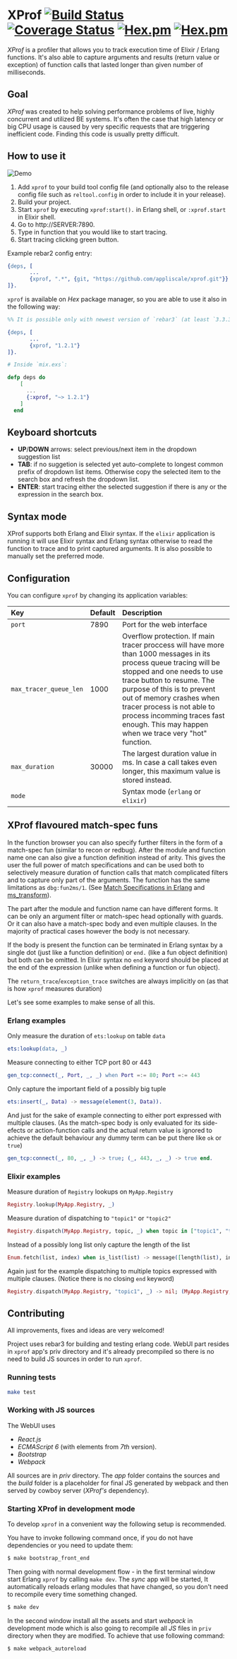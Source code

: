 XProf [![Build Status](https://travis-ci.org/Appliscale/xprof.svg?branch=master)](https://travis-ci.org/Appliscale/xprof) [![Coverage Status](https://coveralls.io/repos/github/Appliscale/xprof/badge.svg?branch=master)](https://coveralls.io/github/Appliscale/xprof?branch=master) [![Hex.pm](https://img.shields.io/hexpm/v/xprof.svg?style=flat-square)](https://hex.pm/packages/xprof) [![Hex.pm](https://img.shields.io/hexpm/dt/xprof.svg?style=flat-square)](https://hex.pm/packages/xprof)
=====

*XProf* is a profiler that allows you to track execution time of Elixir / Erlang
functions. It's also able to capture arguments and results (return value or
exception) of function calls that lasted longer than given number of
milliseconds.

## Goal

*XProf* was created to help solving performance problems of live, highly
concurrent and utilized BE systems. It's often the case that high latency or big
CPU usage is caused by very specific requests that are triggering
inefficient code. Finding this code is usually pretty difficult.

## How to use it

![Demo](xprof_demo.gif)

1. Add `xprof` to your build tool config file (and optionally also to the
   release config file such as `reltool.config` in order to include it in your
   release).
2. Build your project.
3. Start `xprof` by executing `xprof:start().` in Erlang shell,
   or `:xprof.start` in Elixir shell.
4. Go to http://SERVER:7890.
5. Type in function that you would like to start tracing.
6. Start tracing clicking green button.

Example rebar2 config entry:

```erlang
{deps, [
       ...
       {xprof, ".*", {git, "https://github.com/appliscale/xprof.git"}}
]}.
```

`xprof` is available on *Hex* package manager, so you are able to use it also in the following way:

```erlang
%% It is possible only with newest version of `rebar3` (at least `3.3.3`):

{deps, [
       ...
       {xprof, "1.2.1"}
]}.
```

```elixir
# Inside `mix.exs`:

defp deps do
    [
      ...
      {:xprof, "~> 1.2.1"}
    ]
  end
```

## Keyboard shortcuts

- **UP**/**DOWN** arrows: select previous/next item in the dropdown suggestion
  list
- **TAB**: if no suggetion is selected yet auto-complete to longest common
  prefix of dropdown list items. Otherwise copy the selected item to the search
  box and refresh the dropdown list.
- **ENTER**: start tracing either the selected suggestion if there is any or the
  expression in the search box.

## Syntax mode

XProf supports both Erlang and Elixir syntax. If the `elixir` application is
running it will use Elixir syntax and Erlang syntax otherwise to read the
function to trace and to print captured arguments. It is also possible to
manually set the preferred mode.

## Configuration

You can configure `xprof` by changing its application variables:

Key                    | Default        | Description
:----------------------|:---------------|:-----------
`port`                 | 7890           | Port for the web interface
`max_tracer_queue_len` | 1000           | Overflow protection. If main tracer proccess will have more than 1000 messages in its process queue tracing will be stopped and one needs to use trace button to resume. The purpose of this is to prevent out of memory crashes when tracer process is not able to process incomming traces fast enough. This may happen when we trace very "hot" function.
`max_duration`         | 30000          | The largest duration value in ms. In case a call takes even longer, this maximum value is stored instead.
`mode`                 | <autodetected> | Syntax mode (`erlang` or `elixir`)

## XProf flavoured match-spec funs

In the function browser you can also specify further filters in the form of a
match-spec fun (similar to recon or redbug). After the module and function name
one can also give a function definition instead of arity. This gives the user
the full power of match specifications and can be used both to selectively
measure duration of function calls that match complicated filters and to capture
only part of the arguments. The function has the same limitations as
`dbg:fun2ms/1`. (See
[Match Specifications in Erlang](http://erlang.org/doc/apps/erts/match_spec.html) and
[ms\_transform](http://erlang.org/doc/man/ms_transform.html)).

The part after the module and function name can have different forms. It can be
only an argument filter or match-spec head optionally with guards. Or it can
also have a match-spec body and even multiple clauses. In the majority of
practical cases however the body is not necessary.

If the body is present the function can be terminated in Erlang syntax by a
single dot (just like a function definition) or `end.` (like a fun object
definition) but both can be omitted. In Elixir syntax no `end` keyword should be
placed at the end of the expression (unlike when defining a function or fun
object).

The `return_trace`/`exception_trace` switches are always implicitly on (as that
is how `xprof` measures duration)

Let's see some examples to make sense of all this.

### Erlang examples

Only measure the duration of `ets:lookup` on table `data`

```erlang
ets:lookup(data, _)
```

Measure connecting to either TCP port 80 or 443

```erlang
gen_tcp:connect(_, Port, _, _) when Port =:= 80; Port =:= 443
```

Only capture the important field of a possibly big tuple

```erlang
ets:insert(_, Data) -> message(element(3, Data)).
```

And just for the sake of example connecting to either port expressed with
multiple clauses. (As the match-spec body is only evaluated for its side-efects
or action-function calls and the actual return value is ignored to achieve the
default behaviour any dummy term can be put there like `ok` or `true`)

```erlang
gen_tcp:connect(_, 80, _, _) -> true; (_, 443, _, _) -> true end.
```

### Elixir examples

Measure duration of `Registry` lookups on `MyApp.Registry`

```elixir
Registry.lookup(MyApp.Registry, _)
```

Measure duration of dispatching to `"topic1"` or `"topic2"`

```elixir
Registry.dispatch(MyApp.Registry, topic, _) when topic in ["topic1", "topic2"]
```

Instead of a possibly long list only capture the length of the list

```elixir
Enum.fetch(list, index) when is_list(list) -> message([length(list), index])
```

Again just for the example dispatching to multiple topics expressed with
multiple clauses. (Notice there is no closing `end` keyword)

```elixir
Registry.dispatch(MyApp.Registry, "topic1", _) -> nil; (MyApp.Registry, "topic2", _) -> nil
```

## Contributing

All improvements, fixes and ideas are very welcomed!

Project uses rebar3 for building and testing erlang code. WebUI part resides in
`xprof` app's priv directory and it's already precompiled so there is no need to
build JS sources in order to run `xprof`.

### Running tests

```bash
make test
```

### Working with JS sources

The WebUI uses

* *React.js*
* *ECMAScript 6* (with elements from *7th* version).
* *Bootstrap*
* *Webpack*

All sources are in _priv_ directory. The _app_ folder contains the sources and
the _build_ folder is a placeholder for final JS generated by webpack and then
served by cowboy server (*XProf's* dependency).

### Starting XProf in development mode

To develop `xprof` in a convenient way the following setup is recommended.

You have to invoke following command once, if you do not have dependencies or
you need to update them:

```bash
$ make bootstrap_front_end
```

Then going with normal development flow - in the first terminal window start
Erlang `xprof` by calling `make dev`. The _sync_ app will be started, It
automatically reloads erlang modules that have changed, so you don't need to
recompile every time something changed.

```bash
$ make dev
```

In the second window install all the assets and start *webpack* in development
mode which is also going to recompile all *JS* files in `priv` directory when
they are modified. To achieve that use following command:

```bash
$ make webpack_autoreload
```
